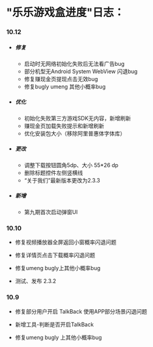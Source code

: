 # "乐乐游戏盒进度"日志：



### 10.12

- ##### 修复

  - 启动时无网络初始化失败后无法看广告bug
  - 部分机型无Android System WebView 闪退bug
  - 修复赚现金页提现点击无效bug
  - 修复bugly umeng 其他小概率bug

- ##### 优化

  - 初始化失败第三方游戏SDK无内容，新增刷新
  - 赚现金页加载失败提示和新增刷新
  - 优化安装包大小（移除阿里普惠体字体库）

- ##### 更改 

  - 调整下载按钮圆角5dp、大小 55*26 dp
  - 删除标题控件左侧竖横线
  - “关于我们”最新版本更改为2.3.3 
  
- ##### 新增

  - 第九期首次启动弹窗UI

### 10.10

- 修复视频播放器全屏返回小窗概率闪退问题

- 修复详情页点击下载概率闪退问题

- 修复umeng bugly上其他小概率bug

- 测试、发布 2.3.2 



### 10.9

- 修复部分用户开启 TalkBack 使用APP部分场景闪退问题

- 新增工具-判断是否开启TalkBack

- 修复umeng bugly 上其他小概率bug
